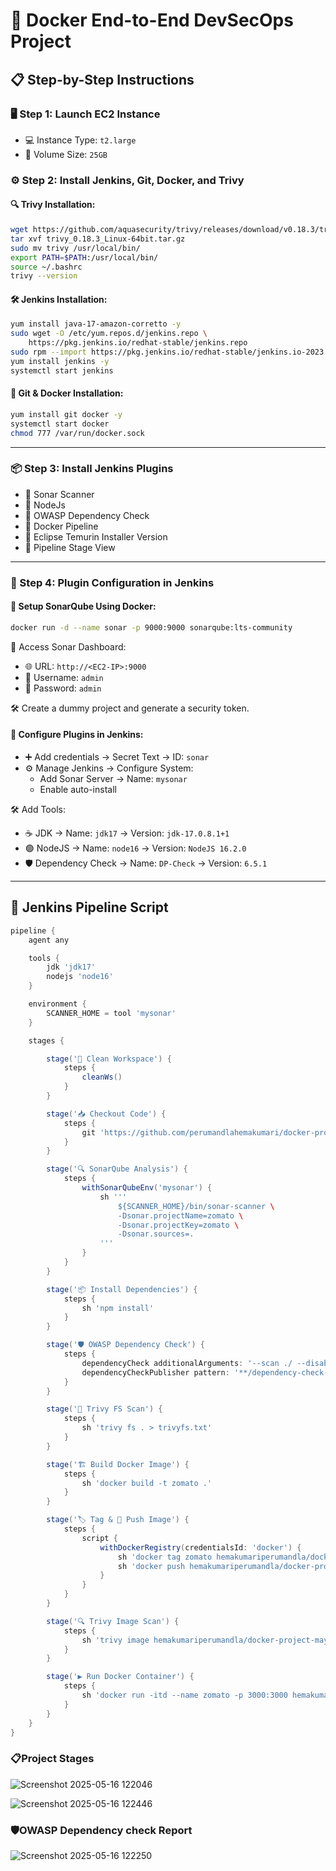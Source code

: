 
# 🚀 Docker End-to-End DevSecOps Project

## 📋 Step-by-Step Instructions

### 🖥️ Step 1: Launch EC2 Instance
- 💻 Instance Type: `t2.large`
- 💾 Volume Size: `25GB`

### ⚙️ Step 2: Install Jenkins, Git, Docker, and Trivy

#### 🔍 Trivy Installation:
```bash
wget https://github.com/aquasecurity/trivy/releases/download/v0.18.3/trivy_0.18.3_Linux-64bit.tar.gz
tar xvf trivy_0.18.3_Linux-64bit.tar.gz
sudo mv trivy /usr/local/bin/
export PATH=$PATH:/usr/local/bin/
source ~/.bashrc
trivy --version
```

#### 🛠️ Jenkins Installation:
```bash
yum install java-17-amazon-corretto -y
sudo wget -O /etc/yum.repos.d/jenkins.repo \
    https://pkg.jenkins.io/redhat-stable/jenkins.repo
sudo rpm --import https://pkg.jenkins.io/redhat-stable/jenkins.io-2023.key
yum install jenkins -y
systemctl start jenkins
```

#### 🔧 Git & Docker Installation:
```bash
yum install git docker -y
systemctl start docker
chmod 777 /var/run/docker.sock
```

---

### 📦 Step 3: Install Jenkins Plugins
- 📌 Sonar Scanner
- 📌 NodeJs
- 📌 OWASP Dependency Check
- 📌 Docker Pipeline
- 📌 Eclipse Temurin Installer Version
- 📌 Pipeline Stage View

---

### 🔗 Step 4: Plugin Configuration in Jenkins

#### 🐳 Setup SonarQube Using Docker:
```bash
docker run -d --name sonar -p 9000:9000 sonarqube:lts-community
```

🔑 Access Sonar Dashboard:
- 🌐 URL: `http://<EC2-IP>:9000`
- 👤 Username: `admin`
- 🔐 Password: `admin`

🛠️ Create a dummy project and generate a security token.

#### 🧩 Configure Plugins in Jenkins:
- ➕ Add credentials → Secret Text → ID: `sonar`
- ⚙️ Manage Jenkins → Configure System:
  - Add Sonar Server → Name: `mysonar`
  - Enable auto-install

🛠️ Add Tools:
- ☕ JDK → Name: `jdk17` → Version: `jdk-17.0.8.1+1`
- 🟢 NodeJS → Name: `node16` → Version: `NodeJS 16.2.0`
- 🛡️ Dependency Check → Name: `DP-Check` → Version: `6.5.1`

---

## 🧪 Jenkins Pipeline Script

```groovy
pipeline {
    agent any

    tools {
        jdk 'jdk17'
        nodejs 'node16'
    }

    environment {
        SCANNER_HOME = tool 'mysonar'
    }

    stages {

        stage('🧹 Clean Workspace') {
            steps {
                cleanWs()
            }
        }

        stage('📥 Checkout Code') {
            steps {
                git 'https://github.com/perumandlahemakumari/docker-project.git'
            }
        }

        stage('🔍 SonarQube Analysis') {
            steps {
                withSonarQubeEnv('mysonar') {
                    sh '''
                        ${SCANNER_HOME}/bin/sonar-scanner \
                        -Dsonar.projectName=zomato \
                        -Dsonar.projectKey=zomato \
                        -Dsonar.sources=.
                    '''
                }
            }
        }

        stage('📦 Install Dependencies') {
            steps {
                sh 'npm install'
            }
        }

        stage('🛡️ OWASP Dependency Check') {
            steps {
                dependencyCheck additionalArguments: '--scan ./ --disableYarnAudit --disableNodeAudit', odcInstallation: 'DP-Check'
                dependencyCheckPublisher pattern: '**/dependency-check-report.xml'
            }
        }

        stage('🧪 Trivy FS Scan') {
            steps {
                sh 'trivy fs . > trivyfs.txt'
            }
        }

        stage('🏗️ Build Docker Image') {
            steps {
                sh 'docker build -t zomato .'
            }
        }

        stage('🏷️ Tag & 🚀 Push Image') {
            steps {
                script {
                    withDockerRegistry(credentialsId: 'docker') {
                        sh 'docker tag zomato hemakumariperumandla/docker-project-may:zomatov1'
                        sh 'docker push hemakumariperumandla/docker-project-may:zomatov1'
                    }
                }
            }
        }

        stage('🔍 Trivy Image Scan') {
            steps {
                sh 'trivy image hemakumariperumandla/docker-project-may:zomatov1'
            }
        }

        stage('▶️ Run Docker Container') {
            steps {
                sh 'docker run -itd --name zomato -p 3000:3000 hemakumariperumandla/docker-project-may:zomatov1'
            }
        }
    }
}
```

### 📋Project Stages
![Screenshot 2025-05-16 122046](https://github.com/user-attachments/assets/8a0cdeb0-2a71-4aa4-af0d-3dca5322baaa)

![Screenshot 2025-05-16 122446](https://github.com/user-attachments/assets/86258aad-cc6f-4368-9edc-314e3c58a91d)



### 🛡️OWASP Dependency check Report
![Screenshot 2025-05-16 122250](https://github.com/user-attachments/assets/9d1c29ca-f572-4b05-986c-8ae80dc18bb1)
